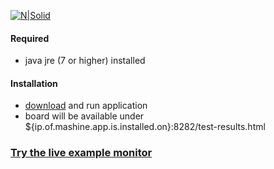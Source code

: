 [![N|Solid](https://api.travis-ci.org/christian-draeger/jenkins-monitor.svg?branch=master)](https://travis-ci.org/christian-draeger/jenkins-monitor)

#### Required
* java jre (7 or higher) installed

#### Installation
* [download](https://github.com/christian-draeger/jenkins-monitor/releases) and run application
* board will be available under ${ip.of.mashine.app.is.installed.on}:8282/test-results.html

### [Try the live example monitor](https://christian-draeger.github.io/jenkins-monitor/)
